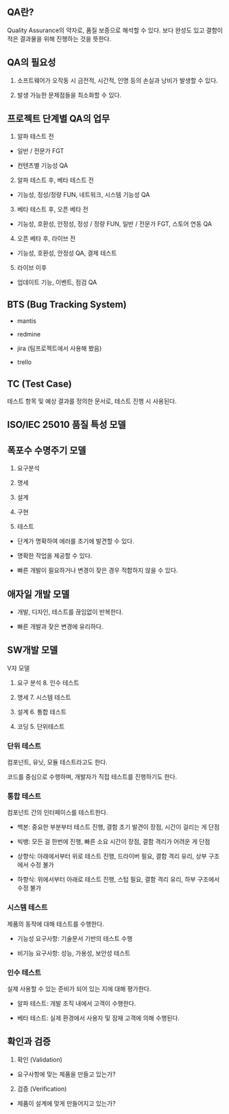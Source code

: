 ## QA란?

Quality Assurance의 약자로, 품질 보증으로 해석할 수 있다. 보다 완성도 있고 결함이 적은 결과물을 위해 진행하는 것을 뜻한다.

## QA의 필요성

1. 소프트웨어가 오작동 시 금전적, 시간적, 인명 등의 손실과 낭비가 발생할 수 있다.

2. 발생 가능한 문제점들을 최소화할 수 있다.

## 프로젝트 단계별 QA의 업무

1. 알파 테스트 전

- 일반 / 전문가 FGT

- 컨텐츠별 기능성 QA

2. 알파 테스트 후, 베타 테스트 전

- 기능성, 정성/정량 FUN, 네트워크, 시스템 기능성 QA

3. 베타 테스트 후, 오픈 베타 전

- 기능성, 호환성, 안정성, 정성 / 정량 FUN, 일반 / 전문가 FGT, 스토어 연동 QA

4. 오픈 베타 후, 라이브 전

- 기능성, 호환성, 안정성 QA, 결제 테스트

5. 라이브 이후

- 업데이트 기능, 이벤트, 점검 QA

## BTS (Bug Tracking System)

- mantis

- redmine

- jira (팀프로젝트에서 사용해 봤음)

- trello

## TC (Test Case)

테스트 항목 및 예상 결과를 정의한 문서로, 테스트 진행 시 사용된다.

## ISO/IEC 25010 품질 특성 모델

## 폭포수 수명주기 모델

1. 요구분석

2. 명세

3. 설계

4. 구현

5. 테스트

- 단계가 명확하여 에러를 초기에 발견할 수 있다.

- 명확한 작업을 제공할 수 있다.

- 빠른 개발이 필요하거나 변경이 잦은 경우 적합하지 않을 수 있다.

## 애자일 개발 모델

- 개발, 디자인, 테스트를 끊임없이 반복한다.

- 빠른 개발과 잦은 변경에 유리하다.

## SW개발 모델

V자 모델

1. 요구 분석 8. 인수 테스트

2. 명세 7. 시스템 테스트

3. 설계 6. 통합 테스트

4. 코딩 5. 단위테스트

### 단위 테스트

컴포넌트, 유닛, 모듈 테스트라고도 한다.

코드를 중심으로 수행하며, 개발자가 직접 테스트를 진행하기도 한다.

  
### 통합 테스트

컴포넌트 간의 인터페이스를 테스트한다.

- 백본: 중요한 부분부터 테스트 진행, 결함 초기 발견이 장점, 시간이 걸리는 게 단점

- 빅뱅: 모든 걸 한번에 진행, 빠른 소요 시간이 장점, 결함 격리가 어려운 게 단점

- 상향식: 아래에서부터 위로 테스트 진행, 드라이버 필요, 결함 격리 유리, 상부 구조에서 수정 불가

- 하향식: 위에서부터 아래로 테스트 진행, 스텁 필요, 결함 격리 유리, 하부 구조에서 수정 불가

### 시스템 테스트

제품의 동작에 대해 테스트를 수행한다.

- 기능성 요구사항: 기술문서 기반의 테스트 수행

- 비기능 요구사항: 성능, 가용성, 보안성 테스트

### 인수 테스트

실제 사용할 수 있는 준비가 되어 있는 지에 대해 평가한다.

- 알파 테스트: 개발 조직 내에서 고객이 수행한다.

- 베타 테스트: 실제 환경에서 사용자 및 잠재 고객에 의해 수행된다.

## 확인과 검증

1. 확인 (Validation)

- 요구사항에 맞는 제품을 만들고 있는가?

2. 검증 (Verification)

- 제품이 설계에 맞게 만들어지고 있는가?